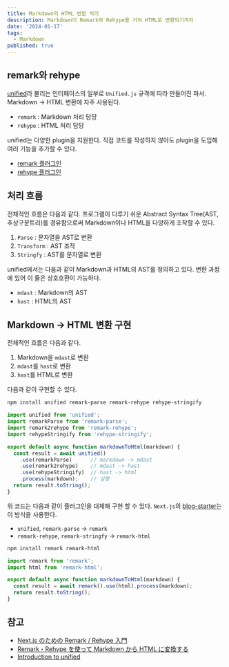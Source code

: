 ```yaml
---
title: Markdown의 HTML 변환 처리
description: Markdown이 Remark와 Rehype를 거쳐 HTML로 변환되기까지
date: '2024-01-17'
tags:
  - Markdown
published: true
---
```


## remark와 rehype

[unified](https://unifiedjs.com/)라 불리는 인터페이스의 일부로 `Unified.js` 규격에 따라 만들어진 파서.
Markdown → HTML 변환에 자주 사용된다.

- `remark` : Markdown 처리 담당
- `rehype` : HTML 처리 담당

unified는 다양한 plugin을 지원한다.
직접 코드를 작성하지 않아도 plugin을 도입해 여러 기능을 추가할 수 있다.

- [remark 플러그인](https://github.com/remarkjs/remark/blob/main/doc/plugins.md)
- [rehype 플러그인](https://github.com/rehypejs/rehype/blob/main/doc/plugins.md)

## 처리 흐름

전체적인 흐름은 다음과 같다.
프로그램이 다루기 쉬운 Abstract Syntax Tree(AST, 추상구문트리)를 경유함으로써
Markdown이나 HTML을 다양하게 조작할 수 있다.

1. `Parse` : 문자열을 AST로 변환
2. `Transform` : AST 조작
3. `Stringfy` : AST를 문자열로 변환

unified에서는 다음과 같이 Markdown과 HTML의 AST를 정의하고 있다.
변환 과정에 있어 이 둘은 상호호환이 가능하다.

- `mdast` : Markdown의 AST
- `hast` : HTML의 AST

## Markdown → HTML 변환 구현

전체적인 흐름은 다음과 같다.

1. Markdown을 `mdast`로 변환
2. `mdast`를 `hast`로 변환
3. `hast`를 HTML로 변환

다음과 같이 구현할 수 있다.

```bash
npm install unified remark-parse remark-rehype rehype-stringify
```

```javascript
import unified from 'unified';
import remarkParse from 'remark-parse';
import remark2rehype from 'remark-rehype';
import rehypeStringify from 'rehype-stringify';

export default async function markdownToHtml(markdown) {
  const result = await unified()
    .use(remarkParse)      // markdown -> mdast
    .use(remark2rehype)    // mdast -> hast
    .use(rehypeStringify)  // hast -> html
    .process(markdown);    // 실행
  return result.toString();
}
```

위 코드는 다음과 같이 플러그인을 대체해 구현 할 수 있다.
`Next.js`의 [blog-starter](https://github.com/vercel/next.js/tree/master/examples/blog-starter)는 이 방식을 사용한다.

- `unified`, `remark-parse` -> `remark`
- `remark-rehype`, `remark-stringfy` -> `remark-html`

```bash
npm install remark remark-html
```

```javascript
import remark from 'remark';
import html from 'remark-html';

export default async function markdownToHtml(markdown) {
  const result = await remark().use(html).process(markdown);
  return result.toString();
}
```

## 참고

- [Next.js のための Remark / Rehype 入門](https://qiita.com/sankentou/items/f8eadb5722f3b39bbbf8)
- [Remark・Rehype を使って Markdown から HTML に変換する](https://neos21.net/blog/2020/11/11-01.html)
- [Introduction to unified](https://unifiedjs.com/learn/guide/introduction-to-unified/)
